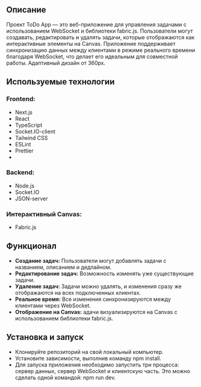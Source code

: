 ## Описание

Проект ToDo App — это веб-приложение для управления задачами с использованием WebSocket и библиотеки fabric.js. Пользователи могут создавать, редактировать и удалять задачи, которые отображаются как интерактивные элементы на Canvas. Приложение поддерживает синхронизацию данных между клиентами в режиме реального времени благодаря WebSocket, что делает его идеальным для совместной работы. Адаптивный дизайн от 360px.


## Используемые технологии

### Frontend:
- Next.js
- React
- TypeScript
- Socket.IO-client
- Tailwind CSS
- ESLint
- Prettier
- 
### Backend:
- Node.js
- Socket.IO
- JSON-server
### Интерактивный Canvas:
- Fabric.js


## Функционал

- **Создание задач:** Пользователи могут добавлять задачи с названием, описанием и дедлайном.
- **Редактирование задач:** Возможность изменять уже существующие задачи.
- **Удаление задач:** Задачи можно удалять, и изменения сразу же отображаются на всех подключенных клиентах.
- **Реальное время:** Все изменения синхронизируются между клиентами через WebSocket.
- **Отображение на Canvas:** адачи визуализируются на Canvas с использованием библиотеки fabric.js.

## Установка и запуск

- Клонируйте репозиторий на свой локальный компьютер.
- Установите зависимости, выполнив команду npm install.
- Для запуска приложения необходимо запустить три процесса: сервер данных, сервер WebSocket и клиентскую часть. Это можно сделать одной командой: npm run dev.



